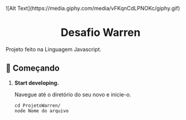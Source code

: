 <div>
  ![Alt Text](https://media.giphy.com/media/vFKqnCdLPNOKc/giphy.gif)
</div>

<h1 align="center">
  Desafio Warren
</h1>
Projeto feito na Linguagem Javascript.

## 🚀 Começando

1.  **Start developing.**

    Navegue até o diretório do seu novo e inicie-o.

    ```shell
    cd ProjetoWarren/
    node Nome do arquivo
    ```



